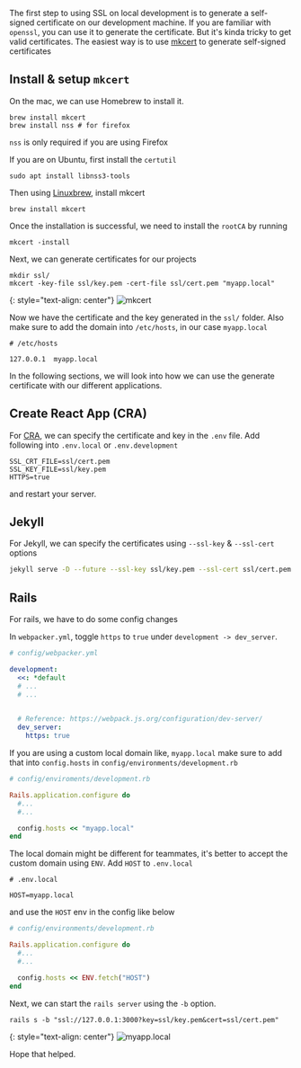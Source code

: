 <!--


---
 Using SSL in local development
excerpt: Using SSL in local development
date: 2020-07-29 00:59 +0530
updated: 2020-07-29 00:59 +0530
categories: development
tags: rails, mkcert, cra, react
image: /assets/images/ssl_in_development/title.png
---

-->
<!DOCTYPE html>
<html>

<head>
  <title>basic-git-workflow</title>
  <meta charset="utf-8">
  <meta name="viewport" content="width=device-width, initial-scale=1.0">


  <link rel="stylesheet" href="./css/bootstrap.css">
  <link rel="stylesheet" href="./css/bootstrap.grid.css">
  <link rel="stylesheet" href="./css/bootstrap.min.css">
  <link rel="stylesheet" href="./css/bootstrap-reboot.min.css">
  <link rel="stylesheet" href="./css/bootstrap.css.map">
  <link rel="stylesheet" href="./css/blog-home.css">
  <link rel="stylesheet" href="./css/prism.css">
  <script async defer src="./css/prism.js"></script>
</head>
<!--------------------------------------------------------------------------------------------------->
<!--------------------------------------------------------------------------------------------------->
<!--------------------------------------------------------------------------------------------------->
<!--------------------------------------------------------------------------------------------------->
<!--------------------------------------------------------------------------------------------------->




<body>

The first step to using SSL on local development is to generate a self-signed certificate on our development machine. 
If you are familiar with `openssl`, you can use it to generate the certificate. But it's kinda tricky to get valid certificates.
The easiest way is to use [mkcert](https://github.com/FiloSottile/mkcert) to generate self-signed certificates

## Install & setup `mkcert`

On the mac, we can use Homebrew to install it.

```
brew install mkcert
brew install nss # for firefox
```

`nss` is only required if you are using Firefox

If you are on Ubuntu, first install the `certutil`

```
sudo apt install libnss3-tools
```

Then using [Linuxbrew][linuxbrew], install mkcert

```
brew install mkcert
```

Once the installation is successful, we need to install the `rootCA` by running

```
mkcert -install
```

Next, we can generate certificates for our projects

```
mkdir ssl/
mkcert -key-file ssl/key.pem -cert-file ssl/cert.pem "myapp.local"
```


{: style="text-align: center"}
![mkcert](/assets/images/ssl_in_development/mkcert.png)

Now we have the certificate and the key generated in the `ssl/` folder. 
Also make sure to add the domain into `/etc/hosts`, in our case `myapp.local`

```
# /etc/hosts

127.0.0.1  myapp.local
```

In the following sections, we will look into how we can use the generate certificate with our different applications.

## Create React App (CRA)

For [CRA][cra], we can specify the certificate and key in the `.env` file.
Add following into `.env.local` or `.env.development`

```env
SSL_CRT_FILE=ssl/cert.pem  
SSL_KEY_FILE=ssl/key.pem  
HTTPS=true
```

and restart your server.

## Jekyll

For Jekyll, we can specify the certificates using `--ssl-key` & `--ssl-cert` options

```sh
jekyll serve -D --future --ssl-key ssl/key.pem --ssl-cert ssl/cert.pem
```

## Rails

For rails, we have to do some config changes

In `webpacker.yml`, toggle `https` to `true` under `development -> dev_server`.

```yml
# config/webpacker.yml

development:
  <<: *default
  # ...
  # ...
  

  # Reference: https://webpack.js.org/configuration/dev-server/
  dev_server:
    https: true
```

If you are using a custom local domain like, `myapp.local` make sure to add that into `config.hosts` in `config/environments/development.rb`

```rb
# config/enviroments/development.rb

Rails.application.configure do
  #...
  #...

  config.hosts << "myapp.local"
end
```

The local domain might be different for teammates, it's better to accept the custom domain using `ENV`.
Add `HOST` to `.env.local`

```env
# .env.local

HOST=myapp.local
```

and use the `HOST` env in the config like below


```rb
# config/environments/development.rb

Rails.application.configure do
  #...
  #...

  config.hosts << ENV.fetch("HOST")
end
```

Next, we can start the `rails server` using the `-b` option.

```shell
rails s -b "ssl://127.0.0.1:3000?key=ssl/key.pem&cert=ssl/cert.pem"
```

{: style="text-align: center"}
![myapp.local](/assets/images/ssl_in_development/myapp-local.png)

Hope that helped.





[linuxbrew]: https://docs.brew.sh/Homebrew-on-Linux
[cra]: https://create-react-app.dev/
